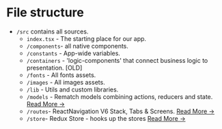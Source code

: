 # File structure

- `/src` contains all sources.
    - `index.tsx` - The starting place for our app.
    - `/components`- all native components.
    - `/constants` - App-wide variables.
    - `/containers` - 'logic-components' that connect business logic to presentation. [OLD]
    - `/fonts` - All fonts assets.
    - `/images` - All images assets.
    - `/lib` - Utils and custom libraries.
    - `/models` - Rematch models combining actions, reducers and state. [Read More &rarr;](https://github.com/rematch/rematch#step-2-models)
    - `/routes`- ReactNavigation V6 Stack, Tabs & Screens. [Read More &rarr;](https://reactnavigation.org/docs/getting-started/)
    - `/store`- Redux Store - hooks up the stores [Read More &rarr;](https://redux.js.org/docs/basics/Store.html)

